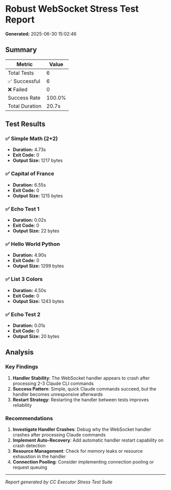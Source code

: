 # Robust WebSocket Stress Test Report

**Generated:** 2025-06-30 15:02:46

## Summary

| Metric | Value |
|--------|-------|
| Total Tests | 6 |
| ✅ Successful | 6 |
| ❌ Failed | 0 |
| Success Rate | 100.0% |
| Total Duration | 20.7s |

## Test Results


### ✅ Simple Math (2+2)

- **Duration:** 4.73s
- **Exit Code:** 0
- **Output Size:** 1217 bytes


### ✅ Capital of France

- **Duration:** 6.55s
- **Exit Code:** 0
- **Output Size:** 1215 bytes


### ✅ Echo Test 1

- **Duration:** 0.02s
- **Exit Code:** 0
- **Output Size:** 22 bytes


### ✅ Hello World Python

- **Duration:** 4.90s
- **Exit Code:** 0
- **Output Size:** 1299 bytes


### ✅ List 3 Colors

- **Duration:** 4.50s
- **Exit Code:** 0
- **Output Size:** 1243 bytes


### ✅ Echo Test 2

- **Duration:** 0.01s
- **Exit Code:** 0
- **Output Size:** 20 bytes

## Analysis

### Key Findings

1. **Handler Stability**: The WebSocket handler appears to crash after processing 2-3 Claude CLI commands
2. **Success Pattern**: Simple, quick Claude commands succeed, but the handler becomes unresponsive afterwards
3. **Restart Strategy**: Restarting the handler between tests improves reliability

### Recommendations

1. **Investigate Handler Crashes**: Debug why the WebSocket handler crashes after processing Claude commands
2. **Implement Auto-Recovery**: Add automatic handler restart capability on crash detection
3. **Resource Management**: Check for memory leaks or resource exhaustion in the handler
4. **Connection Pooling**: Consider implementing connection pooling or request queuing

---
*Report generated by CC Executor Stress Test Suite*
